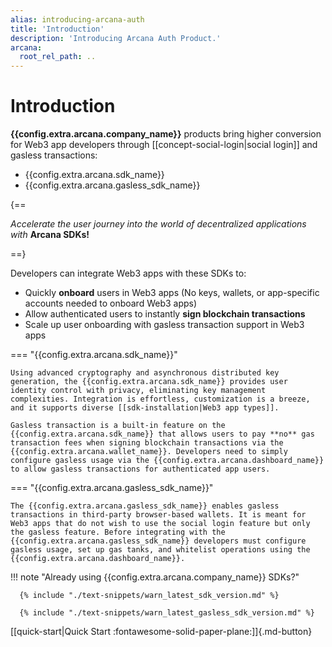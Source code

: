 ```yaml
---
alias: introducing-arcana-auth
title: 'Introduction'
description: 'Introducing Arcana Auth Product.'
arcana:
  root_rel_path: ..
---
```


# Introduction

**{{config.extra.arcana.company_name}}** products bring higher conversion for Web3 app developers through [[concept-social-login|social login]] and gasless transactions:

* {{config.extra.arcana.sdk_name}}
* {{config.extra.arcana.gasless_sdk_name}}

{==

*Accelerate the user journey into the world of decentralized applications with* **Arcana SDKs!**

==}

Developers can integrate Web3 apps with these SDKs to:

* Quickly **onboard** users in Web3 apps (No keys, wallets, or app-specific accounts needed to onboard Web3 apps)
* Allow authenticated users to instantly **sign blockchain transactions**
* Scale up user onboarding with gasless transaction support in Web3 apps

=== "{{config.extra.arcana.sdk_name}}"

    Using advanced cryptography and asynchronous distributed key generation, the {{config.extra.arcana.sdk_name}} provides user identity control with privacy, eliminating key management complexities. Integration is effortless, customization is a breeze, and it supports diverse [[sdk-installation|Web3 app types]].

    Gasless transaction is a built-in feature on the {{config.extra.arcana.sdk_name}} that allows users to pay **no** gas transaction fees when signing blockchain transactions via the {{config.extra.arcana.wallet_name}}. Developers need to simply configure gasless usage via the {{config.extra.arcana.dashboard_name}} to allow gasless transactions for authenticated app users.

=== "{{config.extra.arcana.gasless_sdk_name}}"

    The {{config.extra.arcana.gasless_sdk_name}} enables gasless transactions in third-party browser-based wallets. It is meant for Web3 apps that do not wish to use the social login feature but only the gasless feature. Before integrating with the {{config.extra.arcana.gasless_sdk_name}} developers must configure gasless usage, set up gas tanks, and whitelist operations using the {{config.extra.arcana.dashboard_name}}.

!!! note "Already using {{config.extra.arcana.company_name}} SDKs?"

      {% include "./text-snippets/warn_latest_sdk_version.md" %}

      {% include "./text-snippets/warn_latest_gasless_sdk_version.md" %}


[[quick-start|Quick Start :fontawesome-solid-paper-plane:]]{.md-button}